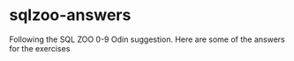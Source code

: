 # sqlzoo-answers
Following the SQL ZOO 0-9 Odin suggestion. Here are some of the answers for the exercises 
